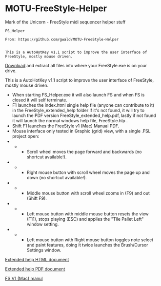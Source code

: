 # MOTU-FreeStyle-Helper
Mark of the Unicorn - FreeStyle midi sequencer helper stuff

	FS_Helper
 
	From: https://github.com/gwald/MOTU-FreeStyle-Helper

 
	This is a AutoHotKey v1.1 script to improve the user interface of FreeStyle, mostly mouse driven.
 
 [Download](https://github.com/gwald/MOTU-FreeStyle-Helper/archive/refs/heads/main.zip) and extract all files into where your FreeStyle.exe is on your drive.

 
This is a AutoHotKey v1.1 script to improve the user interface of FreeStyle, mostly mouse driven.
* When starting FS_Helper.exe it will also launch FS and when FS is closed it will self terminate.
* F1 launches the index.html single help file (anyone can contribute to it) in the FreeStyle_extended_help folder if it's not found, it will try to launch the PDF version FreeStyle_extended_help.pdf, lastly if not found it will launch the normal windows help file, FreeStyle.hlp .
* Shift F1 launches the FreeStyle v1 (Mac) Manual PDF.
* Mouse interface only tested in Graphic (grid) view, with a single .FSL project open:
* * * Scroll wheel moves the page forward and backwards (no shortcut available!).
* * * Right mouse button with scroll wheel moves the page up and down (no shortcut available!).
* * * Middle mouse button with scroll wheel zooms in (F9) and out (Shift F9).
* * * Left mouse button with middle mouse button resets the view (F11), stops playing (ESC) and applies the "Tile Pallet Left" window setting.
* * * Left mouse button with Right mouse button toggles note select and paint features, doing it twice launches the Brush/Cursor Settings window.



 
[Extended help HTML document](https://htmlpreview.github.io/?https://github.com/gwald/MOTU-FreeStyle-Helper/blob/main/FreeStyleHelp/index.html)

[Extended help PDF document](https://github.com/gwald/MOTU-FreeStyle-Helper/blob/main/FreeStyleHelp/FreeStyle_extended_help.pdf)

[FS V1 (Mac) manul](https://archive.org/details/stx_Mark_of_the_Unicorn_FreeStyle_for_Macinotsh_manual)
